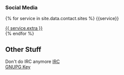 ### Social Media
{% for service in site.data.contact.sites %}
{{service}}
<div class="container">
    <a href="{{ service.url }}">
        <i class="{{service.class }}"></i>
        {{ service.extra }}
    </a>
</div>
{% endfor %}

## Other Stuff

<div class="container"> Don't do IRC anymore
<a href="[REDACTED]">
<i class="fas fa-hashtag fa-2x"></i>
IRC
</a>
</div>
<div class="container">
<i class="fas fa-key fa-2x"></i>
<a href="/gnupg">
GNUPG Key
</a>
</div>